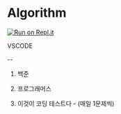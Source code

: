 # Algorithm

[![Run on Repl.it](https://repl.it/badge/github/twaun95/Algorithm)](https://repl.it/github/twaun95/Algorithm)

VSCODE

--

1. 백준

2. 프로그래머스

3. 이것이 코딩 테스트다 - (매일 1문제씩)


